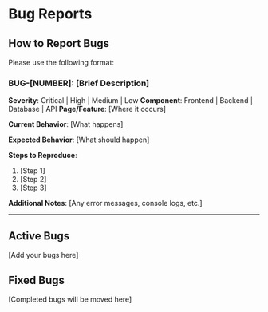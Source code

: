 # Bug Reports

## How to Report Bugs
Please use the following format:

### BUG-[NUMBER]: [Brief Description]
**Severity**: Critical | High | Medium | Low
**Component**: Frontend | Backend | Database | API
**Page/Feature**: [Where it occurs]

**Current Behavior**: 
[What happens]

**Expected Behavior**: 
[What should happen]

**Steps to Reproduce**:
1. [Step 1]
2. [Step 2]
3. [Step 3]

**Additional Notes**: 
[Any error messages, console logs, etc.]

---

## Active Bugs

[Add your bugs here]

## Fixed Bugs

[Completed bugs will be moved here]